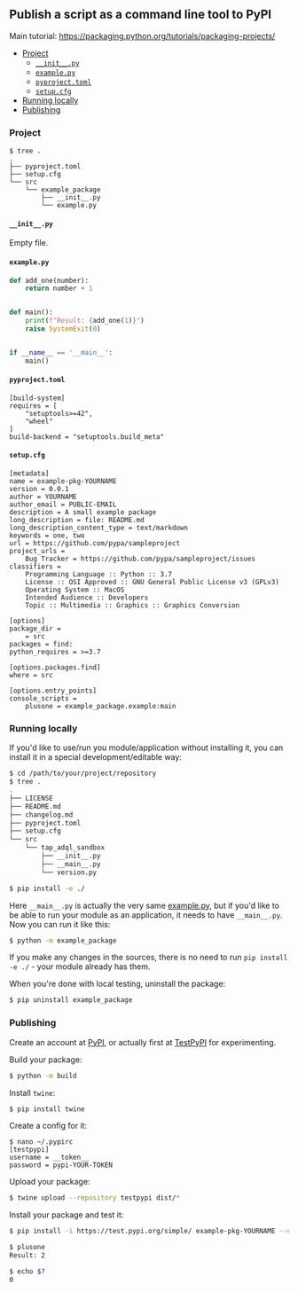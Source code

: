 ## Publish a script as a command line tool to PyPI

Main tutorial: <https://packaging.python.org/tutorials/packaging-projects/>

<!-- MarkdownTOC -->

- [Project](#project)
    - [`__init__.py`](#__init__py)
    - [`example.py`](#examplepy)
    - [`pyproject.toml`](#pyprojecttoml)
    - [`setup.cfg`](#setupcfg)
- [Running locally](#running-locally)
- [Publishing](#publishing)

<!-- /MarkdownTOC -->

### Project

```
$ tree .
.
├── pyproject.toml
├── setup.cfg
└── src
    └── example_package
        ├── __init__.py
        └── example.py
```

#### `__init__.py`

Empty file.

#### `example.py`

``` py
def add_one(number):
    return number + 1


def main():
    print(f"Result: {add_one(1)}")
    raise SystemExit(0)


if __name__ == '__main__':
    main()
```

#### `pyproject.toml`

```
[build-system]
requires = [
    "setuptools>=42",
    "wheel"
]
build-backend = "setuptools.build_meta"
```

#### `setup.cfg`

```
[metadata]
name = example-pkg-YOURNAME
version = 0.0.1
author = YOURNAME
author_email = PUBLIC-EMAIL
description = A small example package
long_description = file: README.md
long_description_content_type = text/markdown
keywords = one, two
url = https://github.com/pypa/sampleproject
project_urls =
    Bug Tracker = https://github.com/pypa/sampleproject/issues
classifiers =
    Programming Language :: Python :: 3.7
    License :: OSI Approved :: GNU General Public License v3 (GPLv3)
    Operating System :: MacOS
    Intended Audience :: Developers
    Topic :: Multimedia :: Graphics :: Graphics Conversion

[options]
package_dir =
    = src
packages = find:
python_requires = >=3.7

[options.packages.find]
where = src

[options.entry_points]
console_scripts =
    plusone = example_package.example:main
```

### Running locally

If you'd like to use/run you module/application without installing it, you can install it in a special development/editable way:

``` sh
$ cd /path/to/your/project/repository
$ tree .
.
├── LICENSE
├── README.md
├── changelog.md
├── pyproject.toml
├── setup.cfg
└── src
    └── tap_adql_sandbox
        ├── __init__.py
        ├── __main__.py
        └── version.py

$ pip install -e ./
```

Here `__main__.py` is actually the very same [example.py](#examplepy), but if you'd like to be able to run your module as an application, it needs to have `__main__.py`. Now you can run it like this:

``` sh
$ python -m example_package
```

If you make any changes in the sources, there is no need to run `pip install -e ./` - your module already has them.

When you're done with local testing, uninstall the package:

``` sh
$ pip uninstall example_package
```

### Publishing

Create an account at [PyPI](https://pypi.org/), or actually first at [TestPyPI](https://test.pypi.org/) for experimenting.

Build your package:

``` sh
$ python -m build
```

Install `twine`:

``` sh
$ pip install twine
```

Create a config for it:

```
$ nano ~/.pypirc
[testpypi]
username = __token__
password = pypi-YOUR-TOKEN
```

Upload your package:

``` sh
$ twine upload --repository testpypi dist/*
```

Install your package and test it:

``` sh
$ pip install -i https://test.pypi.org/simple/ example-pkg-YOURNAME --upgrade

$ plusone
Result: 2

$ echo $?
0
```
